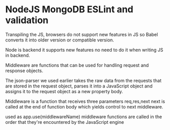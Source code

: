 # NodeJS MongoDB ESLint and validation

Transpiling the JS, browsers do not support new features in JS so Babel converts it into older version or compatible version.

Node is backend it supports new features no need to do it when writing JS in backend.

Middleware are functions that can be used for handling request and response objects.

The json-parser we used earlier takes the raw data from the requests that are stored in the request object, parses it into a JavaScript object and assigns it to the request object as a new property body.

Middleware is a function that receives three parameters req,res,next 
next is called at the end of function body which yields control to next middleware.

used as app.use(middlewareName)
middleware functions are called in the order that they're encountered by the JavaScript engine